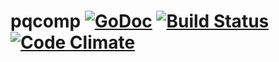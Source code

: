 # pqcomp [![GoDoc](https://godoc.org/github.com/piotrkowalczuk/pqcomp?status.svg)](http://godoc.org/github.com/piotrkowalczuk/pqcomp) [![Build Status](https://travis-ci.org/piotrkowalczuk/pqcomp.svg)](https://travis-ci.org/piotrkowalczuk/pqcomp)&nbsp;[![Code Climate](https://codeclimate.com/github/piotrkowalczuk/pqcomp/badges/gpa.svg)](https://codeclimate.com/github/piotrkowalczuk/pqcomp)